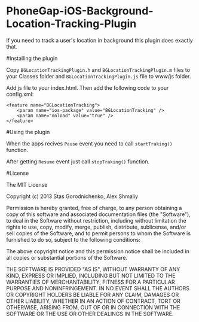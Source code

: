 PhoneGap-iOS-Background-Location-Tracking-Plugin
================================================

If you need to track a user's location in background this plugin does exactly that.

#Installing the plugin

Copy <code>BGLocationTrackingPlugin.h</code> and <code>BGLocationTrackingPlugin.m</code> files to your Classes folder and <code>BGLocationTrackingPlugin.js</code> file to www/js folder.

Add js file to your index.html. Then add the following code to your config.xml:

	<feature name="BGLocationTracking">
		<param name="ios-package" value="BGLocationTracking" />
		<param name="onload" value="true" />
	</feature>

#Using the plugin

When the apps recives <code>Pause</code> event you need to call <code>startTraking()</code> function. 

After getting <code>Resume</code> event just call <code>stopTraking()</code> function.

#License

The MIT License

Copyright (c) 2013 Stas Gorodnichenko, Alex Shmaliy

Permission is hereby granted, free of charge, to any person obtaining a copy of this software and associated documentation files (the "Software"), to deal in the Software without restriction, including without limitation the rights to use, copy, modify, merge, publish, distribute, sublicense, and/or sell copies of the Software, and to permit persons to whom the Software is furnished to do so, subject to the following conditions:

The above copyright notice and this permission notice shall be included in all copies or substantial portions of the Software.

THE SOFTWARE IS PROVIDED "AS IS", WITHOUT WARRANTY OF ANY KIND, EXPRESS OR IMPLIED, INCLUDING BUT NOT LIMITED TO THE WARRANTIES OF MERCHANTABILITY, FITNESS FOR A PARTICULAR PURPOSE AND NONINFRINGEMENT. IN NO EVENT SHALL THE AUTHORS OR COPYRIGHT HOLDERS BE LIABLE FOR ANY CLAIM, DAMAGES OR OTHER LIABILITY, WHETHER IN AN ACTION OF CONTRACT, TORT OR OTHERWISE, ARISING FROM, OUT OF OR IN CONNECTION WITH THE SOFTWARE OR THE USE OR OTHER DEALINGS IN THE SOFTWARE.